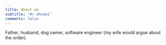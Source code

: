 ```yaml
---
title: About me
subtitle: "#> whoami"
comments: false
---
```


Father, husband, dog owner, software engineer (my wife would argue about the order).


